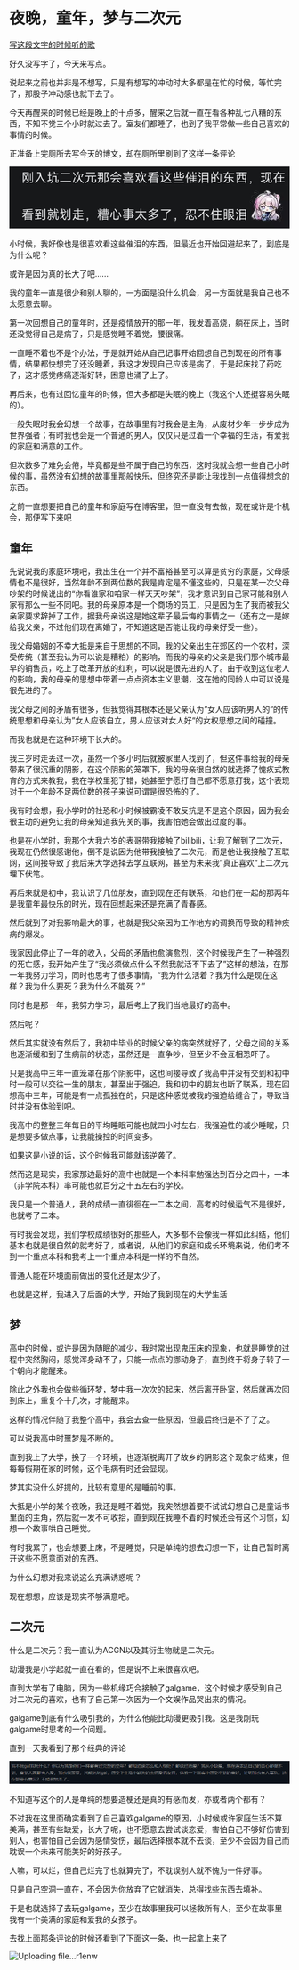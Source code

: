 # 夜晚，童年，梦与二次元

[写这段文字的时候听的歌](https://www.bilibili.com/video/BV1X6fjYdE45/?spm_id_from=333.337.search-card.all.click&vd_source=9376a85d54558433ad7f11594f35ffa4)

好久没写字了，今天来写点。

说起来之前也并非是不想写，只是有想写的冲动时大多都是在忙的时候，等忙完了，那股子冲动感也就下去了。

今天再醒来的时候已经是晚上的十点多，醒来之后就一直在看各种乱七八糟的东西，不知不觉三个小时就过去了。室友们都睡了，也到了我平常做一些自己喜欢的事情的时候。

正准备上完厕所去写今天的博文，却在厕所里刷到了这样一条评论

![ac545cd204e6ddc3f1bca97d254428ff.jpg](https://raw.githubusercontent.com/CoteNite/Blog_img/master/blogImg/ac545cd204e6ddc3f1bca97d254428ff.jpg)

小时候，我好像也是很喜欢看这些催泪的东西，但最近也开始回避起来了，到底是为什么呢？

或许是因为真的长大了吧......

我的童年一直是很少和别人聊的，一方面是没什么机会，另一方面就是我自己也不太愿意去聊。

第一次回想自己的童年时，还是疫情放开的那一年，我发着高烧，躺在床上，当时还没觉得自己是病了，只是感觉睡不着觉，腰很痛。

一直睡不着也不是个办法，于是就开始从自己记事开始回想自己到现在的所有事情，结果都快想完了还没睡着，我这才发现自己应该是病了，于是起床找了药吃了，这才感觉疼痛逐渐好转，困意也涌了上了。

再后来，也有过回忆童年的时候，但大多都是失眠的晚上（我这个人还挺容易失眠的）。

一般失眠时我会幻想一个故事，在故事里有时我会是主角，从废材少年一步步成为世界强者；有时我也会是一个普通的男人，仅仅只是过着一个幸福的生活，有爱我的家庭和满意的工作。

但次数多了难免会倦，毕竟都是些不属于自己的东西，这时我就会想一些自己小时候的事，虽然没有幻想的故事里那般快乐，但终究还是能让我找到一点值得想念的东西。

之前一直想要把自己的童年和家庭写在博客里，但一直没有去做，现在或许是个机会，那便写下来吧

## 童年

先说说我的家庭环境吧，我出生在一个并不富裕甚至可以算是贫穷的家庭，父母感情也不是很好，当然年龄不到两位数的我是肯定是不懂这些的，只是在某一次父母吵架的时候说出的“你看谁家和咱家一样天天吵架”，我才意识到自己家可能和别人家有那么一些不同吧。我的母亲原本是一个商场的员工，只是因为生了我而被我父亲家要求辞掉了工作，据我母亲说这是她这辈子最后悔的事情之一（还有之一是嫁给我父亲，不过他们现在离婚了，不知道这是否能让我的母亲好受一些）。

我父母婚姻的不幸大抵是来自于思想的不同，我的父亲出生在郊区的一个农村，深受传统（甚至我认为可以说是糟粕）的影响，而我的母亲的父亲是我们那个城市最早的销售员，吃上了改革开放的红利，可以说是很先进的人了。由于收到这位老人的影响，我的母亲的思想中带着一点点资本主义思潮，这在她的同龄人中可以说是很先进的了。

我父母之间的矛盾有很多，但我觉得其根本还是父亲认为“女人应该听男人的“的传统思想和母亲认为”女人应该自立，男人应该对女人好“的女权思想之间的碰撞。

而我也就是在这种环境下长大的。

我三岁时走丢过一次，虽然一个多小时后就被家里人找到了，但这件事给我的母亲带来了很沉重的阴影，在这个阴影的笼罩下，我的母亲很自然的就选择了愧疚式教育的方式来教我，我在学校里犯了错，她甚至宁愿打自己都不愿意打我，这个表现对于一个年龄不足两位数的孩子来说可谓是很恐怖的了。

我有时会想，我小学时的社恐和小时候被霸凌不敢反抗是不是这个原因，因为我会很主动的避免让我的母亲知道我先关的事，我害怕她会做出过度的事。

也是在小学时，我那个大我六岁的表哥带我接触了bilibili，让我了解到了二次元，我现在仍然很感谢他，倒不是说因为他带我接触了二次元，而是他让我接触了互联网，这间接导致了我后来大学选择去学互联网，甚至为未来我”真正喜欢“上二次元埋下伏笔。

再后来就是初中，我认识了几位朋友，直到现在还有联系，和他们在一起的那两年是我童年最快乐的时光，现在回想起来还是充满了青春感。

然后就到了对我影响最大的事，也就是我父亲因为工作地方的调换而导致的精神疾病的爆发。

我家因此停止了一年的收入，父母的矛盾也愈演愈烈，这个时候我产生了一种强烈的死亡感，我开始产生了“我必须做点什么不然我就活不下去了”这样的想法，在那一年我努力学习，同时也思考了很多事情，“我为什么活着？我为什么是现在这样？我为什么要死？我为什么不能死？”

同时也是那一年，我努力学习，最后考上了我们当地最好的高中。

然后呢？

然后其实就没有然后了，我初中毕业的时候父亲的病突然就好了，父母之间的关系也逐渐缓和到了生病前的状态，虽然还是一直争吵，但至少不会互相恐吓了。

只是我高中三年一直笼罩在那个阴影中，这也间接导致了我高中并没有交到和初中时一般可以交往一生的朋友，甚至出于强迫，我和初中的朋友也断了联系，现在回想高中三年，可能是有一点孤独在的，只是这种感觉被我的强迫给缝合了，导致当时并没有体验到吧。

我高中的整整三年每日的平均睡眠可能也就四小时左右，我强迫性的减少睡眠，只是想要多做点事，让我能操控的时间变多。

如果这是小说的话，这个时候我可能就该逆袭了。

然而这是现实，我家那边最好的高中也就是一个本科率勉强达到百分之四十，一本（非学院本科）率可能也就百分之十五左右的学校。

我只是一个普通人，我的成绩一直徘徊在一二本之间，高考的时候运气不是很好，也就考了二本。

有时我会发现，我们学校成绩很好的那些人，大多都不会像我一样如此纠结，他们基本也就是很自然的就考好了，或者说，从他们的家庭和成长环境来说，他们考不到一个重点本科和我考上一个重点本科是一样的不自然。

普通人能在环境面前做出的变化还是太少了。

也就是这样，我进入了后面的大学，开始了我到现在的大学生活

## 梦

高中的时候，或许是因为随眠的减少，我时常出现鬼压床的现象，也就是睡觉的过程中突然胸闷，感觉浑身动不了，只能一点点的挪动身子，直到终于将身子转了一个朝向才能醒来。

除此之外我也会做些循环梦，梦中我一次次的起床，然后离开卧室，然后就再次回到床上，重复个十几次，才能醒来。

这样的情况伴随了我整个高中，我会去查一些原因，但最后终归是不了了之。

可以说我高中时噩梦是不断的。

直到我上了大学，换了一个环境，也逐渐脱离开了故乡的阴影这个现象才结束，但每每假期在家的时候，这个毛病有时还会显现。

梦其实没什么好提的，比较有意思的是睡前的事。

大抵是小学的某个夜晚，我还是睡不着觉，我突然想着要不试试幻想自己是童话书里面的主角，然后就一发不可收拾，直到现在我睡不着的时候还会有这个习惯，幻想一个故事哄自己睡觉。

有时我累了，也会想要上床，不是睡觉，只是单纯的想去幻想一下，让自己暂时离开这些不愿意面对的东西。

为什么幻想对我来说这么充满诱惑呢？

现在想想，应该是现实不够满意吧。

## 二次元

什么是二次元？我一直认为ACGN以及其衍生物就是二次元。

动漫我是小学起就一直在看的，但是说不上来很喜欢吧。

直到大学有了电脑，因为一些机缘巧合接触了galgame，这个时候才感受到自己对二次元的喜欢，也有了自己第一次因为一个文娱作品哭出来的情况。

galgame到底有什么吸引我的，为什么他能比动漫更吸引我。这是我刚玩galgame时思考的一个问题。

直到一天我看到了那个经典的评论

![image.png](https://raw.githubusercontent.com/CoteNite/Blog_img/master/blogImg/20250423023839.png)

不知道写这个的人是单纯的想要造梗还是真的有感而发，亦或者两个都有？

不过我在这里面确实看到了自己喜欢galgame的原因，小时候或许家庭生活不算美满，甚至有些缺爱，长大了呢，也不愿意去尝试谈恋爱，害怕自己不够好伤害到别人，也害怕自己会因为感情受伤，最后选择根本就不去谈，至少不会因为自己而耽误一个未来可能美好的好孩子。

人嘛，可以烂，但自己烂完了也就算完了，不耽误别人就不愧为一件好事。

只是自己空洞一直在，不会因为你放弃了它就消失，总得找些东西去填补。

于是也就选择了去玩galgame，至少在故事里我可以拯救所有人，至少在故事里我有一个美满的家庭和爱我的女孩子。

去找上面那条评论的时候还看到了下面这一条，也一起拿上来了

![Uploading file...r1enw]()

